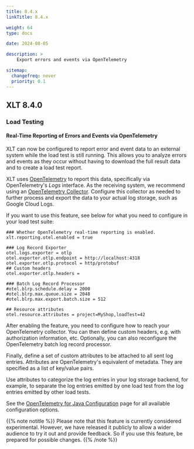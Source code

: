 ```yaml
---
title: 8.4.x
linkTitle: 8.4.x

weight: 64
type: docs

date: 2024-08-05

description: >
    Export errors and events via OpenTelemetry

sitemap:
  changefreq: never
  priority: 0.1
---
```


## XLT 8.4.0

### Load Testing

#### Real-Time Reporting of Errors and Events via OpenTelemetry

XLT can now be configured to report error and event data to an external system while the load test is still running. This allows you to analyze errors and events as they occur without having to download the full result data and to create a load test report.

XLT uses [OpenTelemetry](https://opentelemetry.io/) to report this data, specifically via OpenTelemetry's *Logs* interface. As the receiving system, we recommend using an [OpenTelemetry Collector](https://opentelemetry.io/docs/collector/). Configure this collector as needed to further process and export the data to your actual log storage, such as Google Cloud Logs.

If you want to use this feature, see below for what you need to configure in your load test suite:

```properties
### Whether OpenTelemetry real-time reporting is enabled.
xlt.reporting.otel.enabled = true

### Log Record Exporter
otel.logs.exporter = otlp
otel.exporter.otlp.endpoint = http://localhost:4318
otel.exporter.otlp.protocol = http/protobuf
## Custom headers
otel.exporter.otlp.headers =

### Batch Log Record Processor
#otel.blrp.schedule.delay = 2000
#otel.blrp.max.queue.size = 2048
#otel.blrp.max.export.batch.size = 512

## Resource attributes
otel.resource.attributes = project=MyShop,loadTest=42
```

After enabling the feature, you need to configure how to reach your OpenTelemetry collector. You can then define custom headers, e.g. with authorization information, etc. Optionally, you can also reconfigure the OpenTelemetry batch log record processor.

Finally, define a set of custom attributes to be attached to all sent log entries. Attributes are OpenTelemetry's equivalent of metadata. They are specified as a list of key/value pairs.

Use attributes to categorize the log entries in your log storage backend, for example, to separate the log entries emitted by one load test from the log entries emitted by other load tests.

See the [OpenTelemetry for Java Configuration](https://opentelemetry.io/docs/languages/java/configuration/) page for all available configuration options.

{{% note notitle %}}
Please note that this feature is currently considered experimental. However, we have released it publicly to allow a wider audience to try it out and provide feedback. So if you use this feature, be prepared for possible changes.
{{% /note %}}

